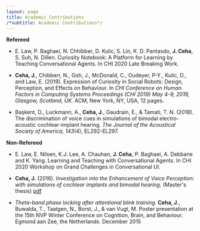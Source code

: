 ```yaml
---
layout: page
title: Academic Contributions
/*subtitle: Academic Contributions*/
---
```

**Refereed**

- E. Law, P. Baghaei, N. Chhibber, D. Kulic, S. Lin, K. D. Pantasdo, **J. Ceha**, S. Suh, N. Dillen. Curiosity Notebook: A Platform for Learning by Teaching Conversational Agents. In CHI 2020 Late Breaking Work.

- **Ceha, J.**, Chibberr, N., Goh, J., McDonald, C., Oudeyer, P-Y., Kulic, D., and Law, E. (2019). Expression of Curiosity in Social Robots: Design, Perception, and Effects on Behaviour.  In _CHI Conference on Human Factors in Computing Systems Proceedings (CHI 2019) May 4-9, 2019, Glasgow, Scotland, UK._ ACM, New York, NY, USA, 12 pages.

- Başkent, D., Luckmann, A., **Ceha, J.**, Gaudrain, E., & Tamati, T. N. (2018). The discrimination of voice cues in simulations of bimodal electro-acoustic cochlear-implant hearing. _The Journal of the Acoustical Society of America, 143_(4), EL292-EL297.


**Non-Refereed**

- E. Law, E. Nilsen, K.J. Lee, A. Chauhan, **J. Ceha**, P. Baghaei, A. Debbane and K. Yang. Learning and Teaching with Conversational Agents. In CHI 2020 Workshop on Grand Challenges in Conversational UI.

- **Ceha, J.** (2016). _Investigation into the Enhancement of Voice Perception: with simulations of cochlear implants and bimodal hearing._ (Master's thesis) [pdf](https://jceha.github.io/NewRepo/J.M.Ceha_MasterThesis2016.pdf)

- _Theta-band phase locking after attentional blink training._ **Ceha, J.**, Buwalda, T., Taatgen, N., Borst, J., & van Vugt, M. Poster presentation at the 15th NVP Winter Conference on Cognition, Brain, and Behaviour. Egmond aan Zee, the Netherlands. December 2015
